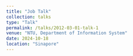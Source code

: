 ```yaml
---
title: "Job Talk"
collection: talks
type: "Talk"
permalink: /talks/2012-03-01-talk-1
venue: "NTU, Department of Information System"
date: 2024-10-18
location: "Sinapore"
---
```

